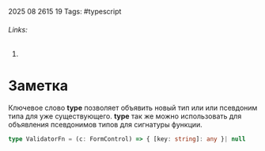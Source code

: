 2025 08 2615 19
Tags: #typescript 
###### Links: 
1) 
# Заметка
Ключевое слово **type** позволяет объявить новый тип или или псевдоним типа для уже существующего.
**type** так же можно использовать для объявления псевдонимов типов для сигнатуры функции.
```ts
type ValidatorFn = (c: FormControl) => { [key: string]: any }| null
```
